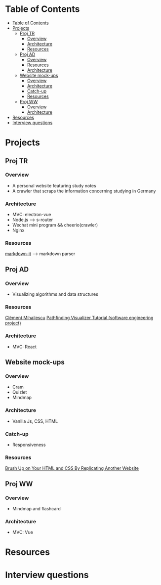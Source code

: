# Table of Contents
- [Table of Contents](#table-of-contents)
- [Projects](#projects)
  - [Proj TR](#proj-tr)
    - [Overview](#overview)
    - [Architecture](#architecture)
    - [Resources](#resources)
  - [Proj AD](#proj-ad)
    - [Overview](#overview-1)
    - [Resources](#resources-1)
    - [Architecture](#architecture-1)
  - [Website mock-ups](#website-mock-ups)
    - [Overview](#overview-2)
    - [Architecture](#architecture-2)
    - [Catch-up](#catch-up)
    - [Resources](#resources-2)
  - [Proj WW](#proj-ww)
    - [Overview](#overview-3)
    - [Architecture](#architecture-3)
- [Resources](#resources-3)
- [Interview questions](#interview-questions)

# Projects
## Proj TR
### Overview
- A personal website featuring study notes
- A crawler that scraps the information concerning studying in Germany
### Architecture
- MVC: electron-vue
- Node.js --> s-router
- Wechat mini program && cheerio(crawler)
- Nginx

### Resources
[markdown-it](https://github.com/markdown-it/markdown-it) --> markdown parser

## Proj AD
### Overview
- Visualizing algorithms and data structures
### Resources
[Clément Mihailescu](https://github.com/clementmihailescu)
[Pathfinding Visualizer Tutorial (software engineering project)](https://www.youtube.com/watch?v=gXkqy0b4M5g)
### Architecture
- MVC: React

## Website mock-ups
### Overview
- Cram
- Quizlet
- Mindmap
### Architecture
- Vanilla Js, CSS, HTML
### Catch-up
- Responsiveness
### Resources
[Brush Up on Your HTML and CSS By Replicating Another Website](https://www.codeconquest.com/brush-up-on-your-html-and-css-by-replicating-another-website/)
## Proj WW
### Overview
- Mindmap and flashcard
### Architecture
- MVC: Vue
# Resources

# Interview questions

